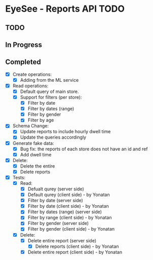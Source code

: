 # EyeSee - Reports API TODO

## TODO

## In Progress

## Completed
- [x] Create operations:
    - [x] Adding from the ML service
- [x] Read operations:
    - [x] Default query of main store.
    - [x] Support for filters (per store):
        - [x] Filter by date
        - [x] Filter by dates (range)
        - [x] Filter by gender
        - [x] Filter by age
- [x] Schema Change:
    - [x] Update reports to include hourly dwell time
    - [x] Update the queries accordingly
- [x] Generate fake data:
    - [x] Bug fix: the reports of each store does not have an id and ref
    - [x] Add dwell time
- [x] Delete:
    - [x] Delete the entire 
    - [x] Delete reports
- [x] Tests:
    - [x] Read:
        - [x] Defualt qurey (server side)
        - [x] Default qurey (client side) - by Yonatan
        - [x] Filter by date (server side)
        - [x] Filter by date (client side) - by Yonatan
        - [x] Filter by dates (range) (server side)
        - [x] Filter by range (client side) - by Yonatan
        - [x] Filter by gender (server side)
        - [x] Filter by gender (client side) - by Yonatan
    - [x] Delete:
        - [x] Delete entire report (server side)
            - [x] Delete reports (client side) - by Yonatan
        - [x] Delete entire report (client side) - by Yonatan
